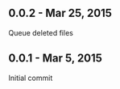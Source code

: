 
0.0.2 - Mar 25, 2015
--------------------

  Queue deleted files

0.0.1 - Mar 5, 2015
--------------------

  Initial commit